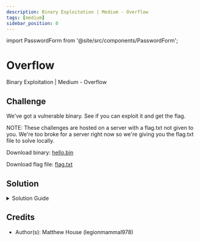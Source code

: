 ```yaml
---
description: Binary Exploitation | Medium - Overflow
tags: [medium]
sidebar_position: 0
---
```


import PasswordForm from '@site/src/components/PasswordForm';

# Overflow
Binary Exploitation | Medium - Overflow
## Challenge
We've got a vulnerable binary. See if you can exploit it and get the flag.

NOTE: These challenges are hosted on a server with a flag.txt not given to you. We're too broke for a server right now so we're giving you the flag.txt file to solve locally.


Download binary: [hello.bin](./assets/hello.bin)

Download flag file: <a href="/assets/binExp/flag.txt" download>flag.txt</a>

<PasswordForm hash="bc965b3cf5e6d7e6000a02469ecc878aa0f88863f2617652c144e94102900963d4d1b9557b41f71dff160c82e25dd83693c2ae3bf12c569c7d26fc653f3c6bf9" algorithm="sha512" />

## Solution
<details>
  <summary>Solution Guide</summary>
  
  Coming Soon!

</details>

## Credits
- Author(s): Matthew House (legionmammal978)